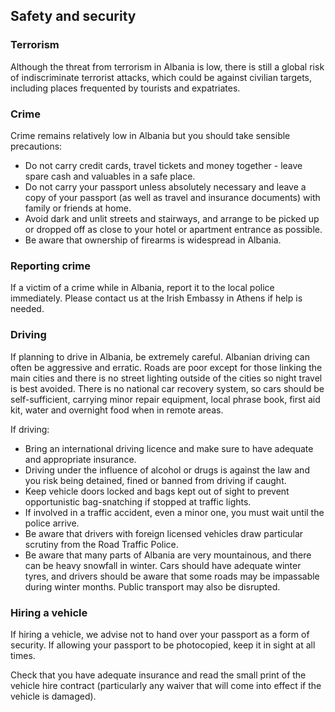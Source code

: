 ## Safety and security

### **Terrorism**

Although the threat from terrorism in Albania is low, there is still a global risk of indiscriminate terrorist attacks, which could be against civilian targets, including places frequented by tourists and expatriates.

### **Crime**

Crime remains relatively low in Albania but you should take sensible precautions:

* Do not carry credit cards, travel tickets and money together - leave spare cash and valuables in a safe place.
* Do not carry your passport unless absolutely necessary and leave a copy of your passport (as well as travel and insurance documents) with family or friends at home.
* Avoid dark and unlit streets and stairways, and arrange to be picked up or dropped off as close to your hotel or apartment entrance as possible.
* Be aware that ownership of firearms is widespread in Albania.

### **Reporting crime**

If a victim of a crime while in Albania, report it to the local police immediately. Please contact us at the Irish Embassy in Athens if help is needed.

### **Driving**

If planning to drive in Albania, be extremely careful. Albanian driving can often be aggressive and erratic. Roads are poor except for those linking the main cities and there is no street lighting outside of the cities so night travel is best avoided. There is no national car recovery system, so cars should be self-sufficient, carrying minor repair equipment, local phrase book, first aid kit, water and overnight food when in remote areas.

If driving:

* Bring an international driving licence and make sure to have adequate and appropriate insurance.
* Driving under the influence of alcohol or drugs is against the law and you risk being detained, fined or banned from driving if caught.
* Keep vehicle doors locked and bags kept out of sight to prevent opportunistic bag-snatching if stopped at traffic lights.
* If involved in a traffic accident, even a minor one, you must wait until the police arrive.
* Be aware that drivers with foreign licensed vehicles draw particular scrutiny from the Road Traffic Police.
* Be aware that many parts of Albania are very mountainous, and there can be heavy snowfall in winter. Cars should have adequate winter tyres, and drivers should be aware that some roads may be impassable during winter months. Public transport may also be disrupted.

### **Hiring a vehicle**

If hiring a vehicle, we advise not to hand over your passport as a form of security. If allowing your passport to be photocopied, keep it in sight at all times.

Check that you have adequate insurance and read the small print of the vehicle hire contract (particularly any waiver that will come into effect if the vehicle is damaged).